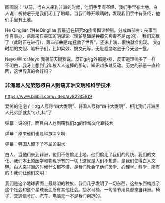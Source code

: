 图图说：“从前，当白人来到非洲的时候，他们手里有圣经，我们手里有土地。白人说：祈祷吧于是我们闭上了眼睛。当我们睁开眼睛时，发现我们手中有圣经，他们手里有土地。


He Qinglian
@HeQinglian
我最近在研究zg疫情舆论控制，分成四部曲：丧事当作喜事办、病毒来自美国的阴谋论（理论基础是钟那句病毒不是zg的）、 我们又赢了（此时正在进行），第四部曲是zg拯救了世界”，还未上演，很快就会出现。
文g时期的文胆、笔杆子们，比如梁效、姚文元等，无耻程度略逊于今天这一批。

Neyo
@IronNeyo
我弟前天跟我说，反正g内g外都是x脑，反正道理听多了一样不明白，我马上想到当年被人人追捧的那句，知识越多越反动。历史的邪恶一直轮回，这世界真的会好吗？

### 非洲黑人兄弟怒怼白人剽窃非洲文明和科学技术
https://www.bilibili.com/video/av82245819

爱笑的宅宅丫：zg人号称“四大发明”、韩国人号称“四十大发明”，相比我们非洲黑人兄弟那就太“小儿科”了

弹幕：说的好，而且白人也剽窃我们zg的传统文化跟技术

弹幕：原来他们也是种族主义啊

弹幕：韩国人留下了不屈的泪水

白人，当他们来到非洲，他们不仅偷走土地，他们偷走了我们的传统、我们的文化、我们本土的医学和物理所有的一切！这就是人们不知道，是我们使得白人文明。白人来非洲的时候什么都不懂，是我们教会了他们医学、心理学、科学，所有的！我们让他们文明！

我们是这个地球表面上最聪明的种族，我们几乎发明了一切东西，这些东西构成了这个社会和这个星球表面所有其他社会。抽水马桶、一切情节用具都来自非洲。椅子、交通信号灯、汽车、电脑无一不是我们创造的。
